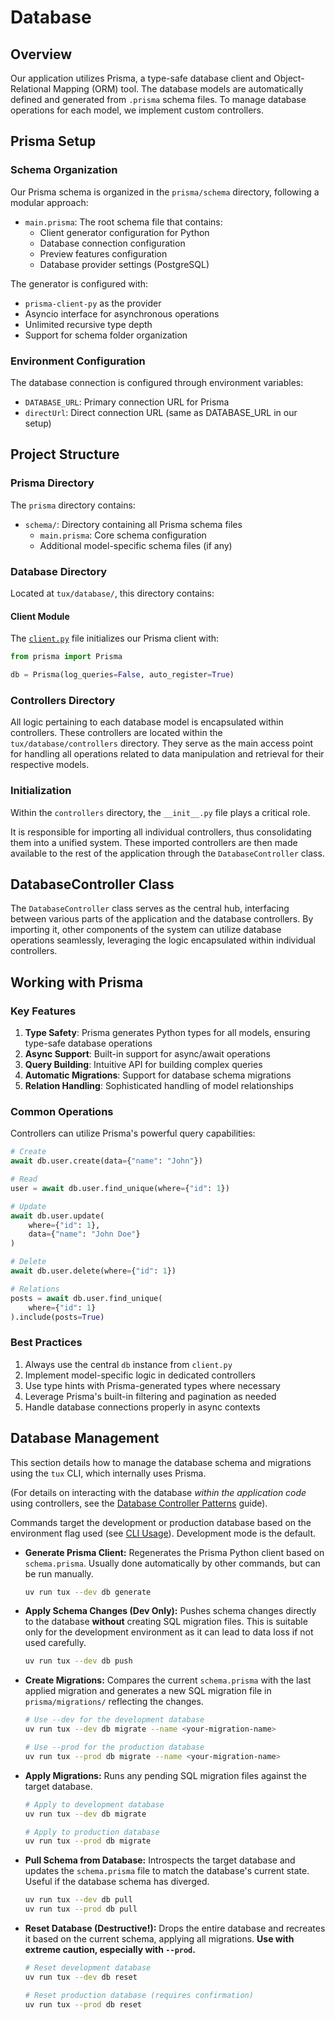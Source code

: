 # Database

## Overview

Our application utilizes Prisma, a type-safe database client and Object-Relational Mapping (ORM) tool. The database models are automatically defined and generated from `.prisma` schema files. To manage database operations for each model, we implement custom controllers.

## Prisma Setup

### Schema Organization

Our Prisma schema is organized in the `prisma/schema` directory, following a modular approach:

- `main.prisma`: The root schema file that contains:
  - Client generator configuration for Python
  - Database connection configuration
  - Preview features configuration
  - Database provider settings (PostgreSQL)

The generator is configured with:

- `prisma-client-py` as the provider
- Asyncio interface for asynchronous operations
- Unlimited recursive type depth
- Support for schema folder organization

### Environment Configuration

The database connection is configured through environment variables:

- `DATABASE_URL`: Primary connection URL for Prisma
- `directUrl`: Direct connection URL (same as DATABASE_URL in our setup)

## Project Structure

### Prisma Directory

The `prisma` directory contains:

- `schema/`: Directory containing all Prisma schema files
  - `main.prisma`: Core schema configuration
  - Additional model-specific schema files (if any)

### Database Directory

Located at `tux/database/`, this directory contains:

#### Client Module

The [`client.py`](https://github.com/allthingslinux/tux/blob/main/tux/database/client.py) file initializes our Prisma client with:

```python
from prisma import Prisma

db = Prisma(log_queries=False, auto_register=True)
```

### Controllers Directory

All logic pertaining to each database model is encapsulated within controllers. These controllers are located within the `tux/database/controllers` directory. They serve as the main access point for handling all operations related to data manipulation and retrieval for their respective models.

### Initialization

Within the `controllers` directory, the `__init__.py` file plays a critical role.

It is responsible for importing all individual controllers, thus consolidating them into a unified system. These imported controllers are then made available to the rest of the application through the `DatabaseController` class.

## DatabaseController Class

The `DatabaseController` class serves as the central hub, interfacing between various parts of the application and the database controllers. By importing it, other components of the system can utilize database operations seamlessly, leveraging the logic encapsulated within individual controllers.

## Working with Prisma

### Key Features

1. **Type Safety**: Prisma generates Python types for all models, ensuring type-safe database operations
2. **Async Support**: Built-in support for async/await operations
3. **Query Building**: Intuitive API for building complex queries
4. **Automatic Migrations**: Support for database schema migrations
5. **Relation Handling**: Sophisticated handling of model relationships

### Common Operations

Controllers can utilize Prisma's powerful query capabilities:

```python
# Create
await db.user.create(data={"name": "John"})

# Read
user = await db.user.find_unique(where={"id": 1})

# Update
await db.user.update(
    where={"id": 1},
    data={"name": "John Doe"}
)

# Delete
await db.user.delete(where={"id": 1})

# Relations
posts = await db.user.find_unique(
    where={"id": 1}
).include(posts=True)
```

### Best Practices

1. Always use the central `db` instance from `client.py`
2. Implement model-specific logic in dedicated controllers
3. Use type hints with Prisma-generated types where necessary
4. Leverage Prisma's built-in filtering and pagination as needed
5. Handle database connections properly in async contexts

## Database Management

This section details how to manage the database schema and migrations using the `tux` CLI, which internally uses Prisma.

(For details on interacting with the database *within the application code* using controllers, see the [Database Controller Patterns](./database_patterns.md) guide).

Commands target the development or production database based on the environment flag used (see [CLI Usage](./cli/index.md)). Development mode is the default.

- **Generate Prisma Client:**
    Regenerates the Prisma Python client based on `schema.prisma`. Usually done automatically by other commands, but can be run manually.

    ```bash
    uv run tux --dev db generate
    ```

- **Apply Schema Changes (Dev Only):**
    Pushes schema changes directly to the database **without** creating SQL migration files. This is suitable only for the development environment as it can lead to data loss if not used carefully.

    ```bash
    uv run tux --dev db push
    ```

- **Create Migrations:**
    Compares the current `schema.prisma` with the last applied migration and generates a new SQL migration file in `prisma/migrations/` reflecting the changes.

    ```bash
    # Use --dev for the development database
    uv run tux --dev db migrate --name <your-migration-name>

    # Use --prod for the production database
    uv run tux --prod db migrate --name <your-migration-name>
    ```

- **Apply Migrations:**
    Runs any pending SQL migration files against the target database.

    ```bash
    # Apply to development database
    uv run tux --dev db migrate

    # Apply to production database
    uv run tux --prod db migrate
    ```

- **Pull Schema from Database:**
    Introspects the target database and updates the `schema.prisma` file to match the database's current state. Useful if the database schema has diverged.

    ```bash
    uv run tux --dev db pull
    uv run tux --prod db pull
    ```

- **Reset Database (Destructive!):**
    Drops the entire database and recreates it based on the current schema, applying all migrations. **Use with extreme caution, especially with `--prod`.**

    ```bash
    # Reset development database
    uv run tux --dev db reset

    # Reset production database (requires confirmation)
    uv run tux --prod db reset
    ```
